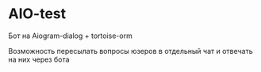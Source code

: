 # AIO-test
Бот на Aiogram-dialog + tortoise-orm

Возможность пересылать вопросы юзеров в отдельный чат и отвечать на них через бота
